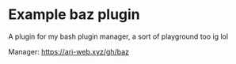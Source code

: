 # Example baz plugin

A plugin for my bash plugin manager, a sort of playground too ig lol

Manager: <https://ari-web.xyz/gh/baz>
